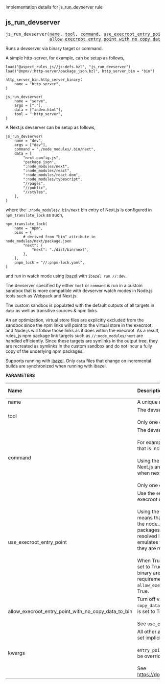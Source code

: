 <!-- Generated with Stardoc: http://skydoc.bazel.build -->

Implementation details for js_run_devserver rule

<a id="js_run_devserver"></a>

## js_run_devserver

<pre>
js_run_devserver(<a href="#js_run_devserver-name">name</a>, <a href="#js_run_devserver-tool">tool</a>, <a href="#js_run_devserver-command">command</a>, <a href="#js_run_devserver-use_execroot_entry_point">use_execroot_entry_point</a>,
                 <a href="#js_run_devserver-allow_execroot_entry_point_with_no_copy_data_to_bin">allow_execroot_entry_point_with_no_copy_data_to_bin</a>, <a href="#js_run_devserver-kwargs">kwargs</a>)
</pre>

Runs a devserver via binary target or command.

A simple http-server, for example, can be setup as follows,

```
load("@aspect_rules_js//js:defs.bzl", "js_run_devserver")
load("@npm//:http-server/package_json.bzl", http_server_bin = "bin")

http_server_bin.http_server_binary(
    name = "http_server",
)

js_run_devserver(
    name = "serve",
    args = ["."],
    data = ["index.html"],
    tool = ":http_server",
)
```

A Next.js devserver can be setup as follows,

```
js_run_devserver(
    name = "dev",
    args = ["dev"],
    command = "./node_modules/.bin/next",
    data = [
        "next.config.js",
        "package.json",
        ":node_modules/next",
        ":node_modules/react",
        ":node_modules/react-dom",
        ":node_modules/typescript",
        "//pages",
        "//public",
        "//styles",
    ],
)
```

where the `./node_modules/.bin/next` bin entry of Next.js is configured in
`npm_translate_lock` as such,

```
npm_translate_lock(
    name = "npm",
    bins = {
        # derived from "bin" attribute in node_modules/next/package.json
        "next": {
            "next": "./dist/bin/next",
        },
    },
    pnpm_lock = "//:pnpm-lock.yaml",
)
```

and run in watch mode using [ibazel](https://github.com/bazelbuild/bazel-watcher) with
`ibazel run //:dev`.

The devserver specified by either `tool` or `command` is run in a custom sandbox that is more
compatible with devserver watch modes in Node.js tools such as Webpack and Next.js.

The custom sandbox is populated with the default outputs of all targets in `data`
as well as transitive sources & npm links.

An an optimization, virtual store files are explicitly excluded from the sandbox since the npm
links will point to the virtual store in the execroot and Node.js will follow those links as it
does within the execroot. As a result, rules_js npm package link targets such as
`//:node_modules/next` are handled efficiently. Since these targets are symlinks in the output
tree, they are recreated as symlinks in the custom sandbox and do not incur a fully copy of the
underlying npm packages.

Supports running with [ibazel](https://github.com/bazelbuild/bazel-watcher).
Only `data` files that change on incremental builds are synchronized when running with ibazel.


**PARAMETERS**


| Name  | Description | Default Value |
| :------------- | :------------- | :------------- |
| <a id="js_run_devserver-name"></a>name |  A unique name for this target.   |  none |
| <a id="js_run_devserver-tool"></a>tool |  The devserver binary target to run.<br><br>Only one of <code>command</code> or <code>tool</code> may be specified.   |  <code>None</code> |
| <a id="js_run_devserver-command"></a>command |  The devserver command to run.<br><br>For example, this could be the bin entry of an npm package that is included in data such as <code>./node_modules/.bin/next</code>.<br><br>Using the bin entry of next, for example, resolves issues with Next.js and React being found in multiple node_modules trees when next is run as an encapsulated <code>js_binary</code> tool.<br><br>Only one of <code>command</code> or <code>tool</code> may be specified.   |  <code>None</code> |
| <a id="js_run_devserver-use_execroot_entry_point"></a>use_execroot_entry_point |  Use the <code>entry_point</code> script of the <code>js_binary</code> <code>tool</code> that is in the execroot output tree instead of the copy that is in runfiles.<br><br>Using the entry point script that is in the execroot output tree means that there will be no conflicting runfiles <code>node_modules</code> in the node_modules resolution path which can confuse npm packages such as next and react that don't like being resolved in multiple node_modules trees. This more closely emulates the environment that tools such as Next.js see when they are run outside of Bazel.<br><br>When True, the <code>js_binary</code> tool must have <code>copy_data_to_bin</code> set to True (the default) so that all data files needed by the binary are available in the execroot output tree. This requirement can be turned off with by setting <code>allow_execroot_entry_point_with_no_copy_data_to_bin</code> to True.   |  <code>True</code> |
| <a id="js_run_devserver-allow_execroot_entry_point_with_no_copy_data_to_bin"></a>allow_execroot_entry_point_with_no_copy_data_to_bin |  Turn off validation that the <code>js_binary</code> tool has <code>copy_data_to_bin</code> set to True when <code>use_execroot_entry_point</code> is set to True.<br><br>See <code>use_execroot_entry_point</code> doc for more info.   |  <code>False</code> |
| <a id="js_run_devserver-kwargs"></a>kwargs |  All other args from <code>js_binary</code> except for <code>entry_point</code> which is set implicitly.<br><br><code>entry_point</code> is set implicitly by <code>js_run_devserver</code> and cannot be overridden.<br><br>See https://docs.aspect.build/rules/aspect_rules_js/docs/js_binary   |  none |


